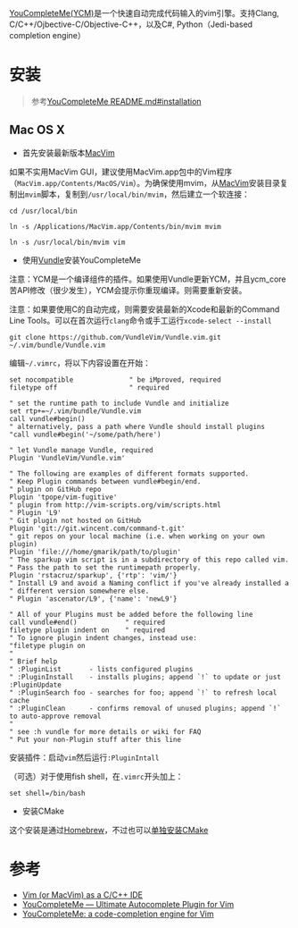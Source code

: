[YouCompleteMe(YCM)](http://www.alexeyshmalko.com/2014/youcompleteme-ultimate-autocomplete-plugin-for-vim/)是一个快速自动完成代码输入的vim引擎。支持Clang, C/C++/Ojbective-C/Objective-C++，以及C#, Python（Jedi-based completion engine）

# 安装

> 参考[YouCompleteMe README.md#installation](https://github.com/Valloric/YouCompleteMe/blob/master/README.md#installation)

## Mac OS X

* 首先安装最新版本[MacVim](https://github.com/macvim-dev/macvim/releases)

如果不实用MacVim GUI，建议使用MacVim.app包中的Vim程序（`MacVim.app/Contents/MacOS/Vim`）。为确保使用mvim，从[MacVim](https://github.com/macvim-dev/macvim/releases)安装目录复制出`mvim`脚本，复制到`/usr/local/bin/mvim`，然后建立一个软连接：

```
cd /usr/local/bin

ln -s /Applications/MacVim.app/Contents/bin/mvim mvim

ln -s /usr/local/bin/mvim vim
```

* 使用[Vundle](https://github.com/VundleVim/Vundle.vim#about)安装YouCompleteMe

注意：YCM是一个编译组件的插件。如果使用Vundle更新YCM，并且ycm_core苦API修改（很少发生），YCM会提示你重现编译。则需要重新安装。

注意：如果要使用C的自动完成，则需要安装最新的Xcode和最新的Command Line Tools。可以在首次运行`clang`命令或手工运行`xcode-select --install`

```
git clone https://github.com/VundleVim/Vundle.vim.git ~/.vim/bundle/Vundle.vim
```

编辑`~/.vimrc`，将以下内容设置在开始：

```
set nocompatible              " be iMproved, required
filetype off                  " required

" set the runtime path to include Vundle and initialize
set rtp+=~/.vim/bundle/Vundle.vim
call vundle#begin()
" alternatively, pass a path where Vundle should install plugins
"call vundle#begin('~/some/path/here')

" let Vundle manage Vundle, required
Plugin 'VundleVim/Vundle.vim'

" The following are examples of different formats supported.
" Keep Plugin commands between vundle#begin/end.
" plugin on GitHub repo
Plugin 'tpope/vim-fugitive'
" plugin from http://vim-scripts.org/vim/scripts.html
" Plugin 'L9'
" Git plugin not hosted on GitHub
Plugin 'git://git.wincent.com/command-t.git'
" git repos on your local machine (i.e. when working on your own plugin)
Plugin 'file:///home/gmarik/path/to/plugin'
" The sparkup vim script is in a subdirectory of this repo called vim.
" Pass the path to set the runtimepath properly.
Plugin 'rstacruz/sparkup', {'rtp': 'vim/'}
" Install L9 and avoid a Naming conflict if you've already installed a
" different version somewhere else.
" Plugin 'ascenator/L9', {'name': 'newL9'}

" All of your Plugins must be added before the following line
call vundle#end()            " required
filetype plugin indent on    " required
" To ignore plugin indent changes, instead use:
"filetype plugin on
"
" Brief help
" :PluginList       - lists configured plugins
" :PluginInstall    - installs plugins; append `!` to update or just :PluginUpdate
" :PluginSearch foo - searches for foo; append `!` to refresh local cache
" :PluginClean      - confirms removal of unused plugins; append `!` to auto-approve removal
"
" see :h vundle for more details or wiki for FAQ
" Put your non-Plugin stuff after this line
```

安装插件：启动`vim`然后运行`:PluginIntall`

（可选）对于使用fish shell，在`.vimrc`开头加上：

```
set shell=/bin/bash
```

* 安装CMake

这个安装是通过[Homebrew](http://brew.sh/)，不过也可以[单独安装CMake](https://cmake.org/download/)

# 参考

* [Vim (or MacVim) as a C/C++ IDE](http://urinieto.com/2014/09/vim-or-macvim-as-a-c-ide/)
* [YouCompleteMe — Ultimate Autocomplete Plugin for Vim](http://www.alexeyshmalko.com/2014/youcompleteme-ultimate-autocomplete-plugin-for-vim/)
* [YouCompleteMe: a code-completion engine for Vim](https://github.com/Valloric/YouCompleteMe/blob/master/README.md#installation)